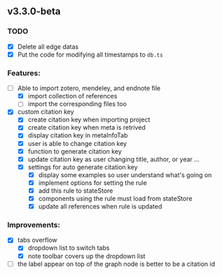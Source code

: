 ## v3.3.0-beta

### TODO

- [x] Delete all edge datas
- [x] Put the code for modifying all timestamps to `db.ts`

### Features:

- [ ] Able to import zotero, mendeley, and endnote file
  - [x] import collection of references
  - [ ] import the corresponding files too
- [x] custom citation key
  - [x] create citation key when importing project
  - [x] create citation key when meta is retrived
  - [x] display citation key in metaInfoTab
  - [x] user is able to change citation key
  - [x] function to generate citation key
  - [x] update citation key as user changing title, author, or year ...
  - [x] settings for auto generate citation key
    - [x] display some examples so user understand what's going on
    - [x] implement options for setting the rule
    - [x] add this rule to stateStore
    - [x] components using the rule must load from stateStore
    - [x] update all references when rule is updated

### Improvements:

- [x] tabs overflow
  - [x] dropdown list to switch tabs
  - [x] note toolbar covers up the dropdown list
- [ ] the label appear on top of the graph node is better to be a citation id

